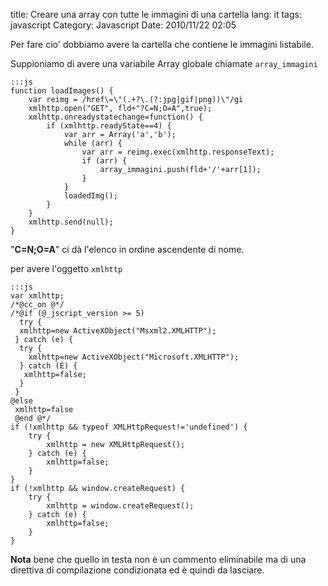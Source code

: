 title: Creare una array con tutte le immagini di una cartella
lang: it
tags: javascript
Category: Javascript
Date: 2010/11/22 02:05

Per fare cio' dobbiamo avere la cartella che contiene le immagini listabile.

Suppioniamo di avere una variabile Array globale chiamate `array_immagini`

	:::js
	function loadImages() {
	    var reimg = /href\=\"(.+?\.(?:jpg|gif|png))\"/gi
	    xmlhttp.open("GET", fld+"?C=N;O=A",true);
	    xmlhttp.onreadystatechange=function() {
	        if (xmlhttp.readyState==4) {            
	            var arr = Array('a','b');
	            while (arr) {
	                var arr = reimg.exec(xmlhttp.responseText);
	                if (arr) {
	                    array_immagini.push(fld+'/'+arr[1]);
	                }    
	            }
	            loadedImg();
	        }
	    }
	    xmlhttp.send(null);
	}

"**C=N;O=A**" ci dà l'elenco in ordine ascendente di nome.

per avere l'oggetto `xmlhttp`

	:::js
	var xmlhttp;
	/*@cc_on @*/
	/*@if (@_jscript_version >= 5)
	  try {
	  xmlhttp=new ActiveXObject("Msxml2.XMLHTTP");
	 } catch (e) {
	  try {
	    xmlhttp=new ActiveXObject("Microsoft.XMLHTTP");
	  } catch (E) {
	   xmlhttp=false;
	  }
	 }
	@else
	 xmlhttp=false
	 @end @*/
	if (!xmlhttp && typeof XMLHttpRequest!='undefined') {
	    try {
	        xmlhttp = new XMLHttpRequest();
	    } catch (e) {
	        xmlhttp=false;
	    }
	}
	if (!xmlhttp && window.createRequest) {
	    try {
	        xmlhttp = window.createRequest();
	    } catch (e) {
	        xmlhttp=false;
	    }
	}

**Nota** bene che quello in testa non è un commento eliminabile ma di una direttiva di compilazione condizionata ed è quindi da lasciare.

